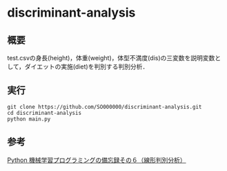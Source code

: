 # discriminant-analysis

## 概要
test.csvの身長(height)，体重(weight)，体型不満度(dis)の三変数を説明変数として，ダイエットの実施(diet)を判別する判別分析．

## 実行
```
git clone https://github.com/SO000000/discriminant-analysis.git
cd discriminant-analysis
python main.py
```

## 参考
[Python 機械学習プログラミングの備忘録その６（線形判別分析）](https://qiita.com/jun40vn/items/98c5cb69ff3c7e01b294)
